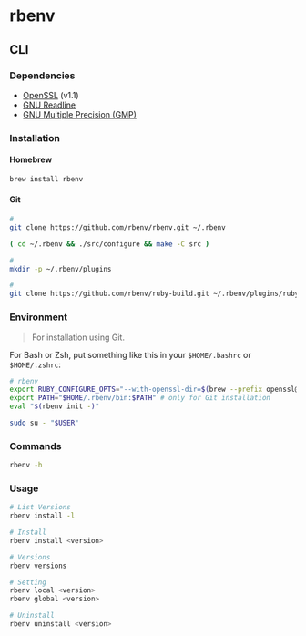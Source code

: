 # rbenv

## CLI

### Dependencies

- [OpenSSL](/openssl.md#cli) (v1.1)
- [GNU Readline](/gnu-readline.md)
- [GNU Multiple Precision (GMP)](/gnu-gmp.md)

### Installation

#### Homebrew

```sh
brew install rbenv
```

#### Git

```sh
#
git clone https://github.com/rbenv/rbenv.git ~/.rbenv

( cd ~/.rbenv && ./src/configure && make -C src )

#
mkdir -p ~/.rbenv/plugins

#
git clone https://github.com/rbenv/ruby-build.git ~/.rbenv/plugins/ruby-build
```

### Environment

> For installation using Git.

For Bash or Zsh, put something like this in your `$HOME/.bashrc` or `$HOME/.zshrc`:

```sh
# rbenv
export RUBY_CONFIGURE_OPTS="--with-openssl-dir=$(brew --prefix openssl@1.1)"
export PATH="$HOME/.rbenv/bin:$PATH" # only for Git installation
eval "$(rbenv init -)"
```

```sh
sudo su - "$USER"
```

### Commands

```sh
rbenv -h
```

### Usage

```sh
# List Versions
rbenv install -l

# Install
rbenv install <version>

# Versions
rbenv versions

# Setting
rbenv local <version>
rbenv global <version>

# Uninstall
rbenv uninstall <version>
```
